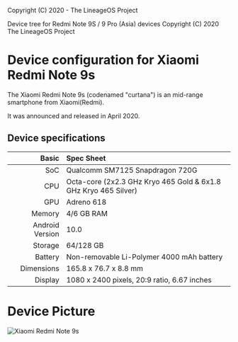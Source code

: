 Copyright (C) 2020 - The LineageOS Project

Device tree for Redmi Note 9S / 9 Pro (Asia) devices
Copyright (C) 2020 The LineageOS Project
 
  Device configuration for Xiaomi Redmi Note 9s
 =========================================
 
  The Xiaomi Redmi Note 9s (codenamed "curtana") is an mid-range 
smartphone from Xiaomi(Redmi).
 
  It was announced and released in April 2020.
 
  ## Device specifications
 
  Basic  |  Spec Sheet
--------:|:-------------------------
   SoC   | Qualcomm SM7125 Snapdragon 720G
   CPU   | Octa-core (2x2.3 GHz Kryo 465 Gold & 6x1.8 GHz Kryo 465 Silver)
   GPU   | Adreno 618
Memory   | 4/6 GB RAM
Android Version | 10.0 
Storage  | 64/128 GB
Battery  | Non-removable Li-Polymer 4000 mAh battery
Dimensions | 165.8 x 76.7 x 8.8 mm
Display  | 1080 x 2400 pixels, 20:9 ratio, 6.67 inches

# Device Picture

![Xiaomi Redmi Note 9s ](https://fdn2.gsmarena.com/vv/pics/xiaomi/xiaomi-redmi-note-9-pro-max-2.jpg "Xiaomi Redmi Note 9s") 
